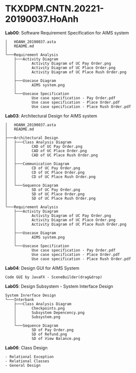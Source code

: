 # TKXDPM.CNTN.20221-20190037.HoAnh

**Lab00**: Software Requirement Specification for AIMS system
    
    │   HOANH_20190037.asta
    │   README.md
    │
    └───Requirement Analysis
        ├───Activity Diagram
        │       Activity Diagram of UC Pay Order.png
        │       Activity Diagram of UC Place Order.png
        │       Activity Diagram of UC Place Rush Order.png
        │
        ├───Usecase Diagram
        │       AIMS system.png
        │
        └───Usecase Specification
                Use case specification - Pay Order.pdf
                Use case specification - Place Order.pdf
                Use case specification - Place Rush Order.pdf

**Lab03**: Architectural Design for AIMS system

    │   HOANH_20190037.asta
    │   README.md
    │
    ├───Architectural Design
    │   ├───Class Analysis Diagram
    │   │       CAD of UC Pay Order.png
    │   │       CAD of UC Place Order.png
    │   │       CAD of UC Place Rush Order.png
    │   │
    │   ├───Communication Diagram
    │   │       CD of UC Pay Order.png
    │   │       CD of UC Place Order.png
    │   │       CD of UC Place Rush Order.png
    │   │
    │   └───Sequence Diagram
    │           SD of UC Pay Order.png
    │           SD of UC Place Order.png
    │           SD of UC Place Rush Order.png
    │
    └───Requirement Analysis
        ├───Activity Diagram
        │       Activity Diagram of UC Pay Order.png
        │       Activity Diagram of UC Place Order.png
        │       Activity Diagram of UC Place Rush Order.png
        │
        ├───Usecase Diagram
        │       AIMS system.png
        │
        └───Usecase Specification
                Use case specification - Pay Order.pdf
                Use case specification - Place Order.pdf
                Use case specification - Place Rush Order.pdf

**Lab04**: Design GUI for AIMS System

    Code GUI by JavaFX - SceneBuilder(drag&drop)

**Lab05**: Design Subsystem - System Interface Design
    
    System Inrerface Design
    └───Interbank
        ├───Class Analysis Diagram
        │       Checkpoints.png
        │       Subsystem Depencency.png
        │       Subsystem.png
        │
        └───Sequence Diagram
                SD of Pay Order.png
                SD of Refund.png
                SD of View Balance.png

**Lab06**: Class Design
    
    - Relational Exception
    - Relational Classes
    - General Design
